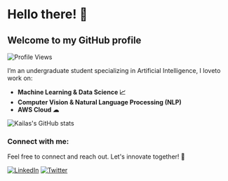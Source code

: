 # Hello there! 👋
## Welcome to my GitHub profile 
![Profile Views](https://komarev.com/ghpvc/?username=kailas711&style=plastic&color=blueviolet)

I’m an undergraduate student specializing in Artificial Intelligence, I loveto work on:

- **Machine Learning & Data Science 📈**
- **Computer Vision & Natural Language Processing (NLP)**
- **AWS Cloud ☁**


![Kailas's GitHub stats](https://github-readme-stats.vercel.app/api?username=kailas711&show_icons=true&theme=transparent)

### Connect with me:
Feel free to connect and reach out.  Let's innovate together! 🚀

[![LinkedIn](https://img.shields.io/badge/LinkedIn-%230077B5.svg?logo=linkedin&logoColor=white)](https://www.linkedin.com/in/kailas-p-sudheer-6bb244201/)      [![Twitter](https://img.shields.io/badge/Twitter-%231DA1F2.svg?logo=Twitter&logoColor=white)](https://twitter.com/@kailas_sudheer)

